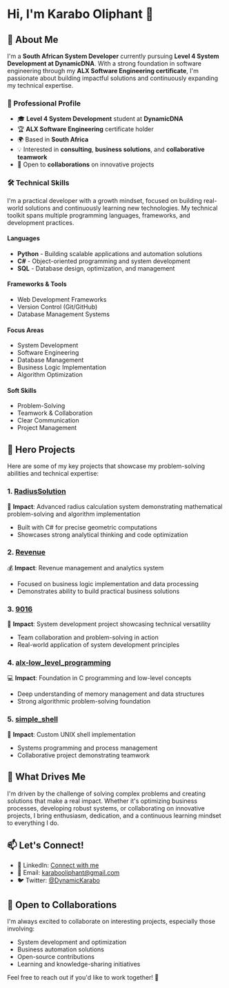 # Hi, I'm Karabo Oliphant 👋
## 🚀 About Me
I'm a **South African System Developer** currently pursuing **Level 4 System Development at DynamicDNA**. With a strong foundation in software engineering through my **ALX Software Engineering certificate**, I'm passionate about building impactful solutions and continuously expanding my technical expertise.

### 💼 Professional Profile
- 🎓 **Level 4 System Development** student at **DynamicDNA**
- 🏆 **ALX Software Engineering** certificate holder
- 🌍 Based in **South Africa**
- 💡 Interested in **consulting**, **business solutions**, and **collaborative teamwork**
- 🤝 Open to **collaborations** on innovative projects

### 🛠️ Technical Skills
I'm a practical developer with a growth mindset, focused on building real-world solutions and continuously learning new technologies. My technical toolkit spans multiple programming languages, frameworks, and development practices.

#### Languages
- **Python** - Building scalable applications and automation solutions
- **C#** - Object-oriented programming and system development
- **SQL** - Database design, optimization, and management

#### Frameworks & Tools
- Web Development Frameworks
- Version Control (Git/GitHub)
- Database Management Systems

#### Focus Areas
- System Development
- Software Engineering
- Database Management
- Business Logic Implementation
- Algorithm Optimization

#### Soft Skills
- Problem-Solving
- Teamwork & Collaboration
- Clear Communication
- Project Management

## 🏅 Hero Projects
Here are some of my key projects that showcase my problem-solving abilities and technical expertise:

### 1. [RadiusSolution](https://github.com/DynamicKarabo/RadiusSolution)
🎯 **Impact**: Advanced radius calculation system demonstrating mathematical problem-solving and algorithm implementation
- Built with C# for precise geometric computations
- Showcases strong analytical thinking and code optimization

### 2. [Revenue](https://github.com/DynamicKarabo/Revenue)
💰 **Impact**: Revenue management and analytics system
- Focused on business logic implementation and data processing
- Demonstrates ability to build practical business solutions

### 3. [9016](https://github.com/DynamicKarabo/9016)
🔧 **Impact**: System development project showcasing technical versatility
- Team collaboration and problem-solving in action
- Real-world application of system development principles

### 4. [alx-low_level_programming](https://github.com/DynamicKarabo/alx-low_level_programming)
💻 **Impact**: Foundation in C programming and low-level concepts
- Deep understanding of memory management and data structures
- Strong algorithmic problem-solving foundation

### 5. [simple_shell](https://github.com/DynamicKarabo/simple_shell)
🐚 **Impact**: Custom UNIX shell implementation
- Systems programming and process management
- Collaborative project demonstrating teamwork

## 🌟 What Drives Me
I'm driven by the challenge of solving complex problems and creating solutions that make a real impact. Whether it's optimizing business processes, developing robust systems, or collaborating on innovative projects, I bring enthusiasm, dedication, and a continuous learning mindset to everything I do.

## 📫 Let's Connect!
- 💼 LinkedIn: [Connect with me](https://www.linkedin.com/in/karabo-oliphant-2b4b17229/)
- 📧 Email: karabooliphant@gmail.com
- 🐦 Twitter: [@DynamicKarabo](https://twitter.com/DynamicKarabo)

## 🤝 Open to Collaborations
I'm always excited to collaborate on interesting projects, especially those involving:
- System development and optimization
- Business automation solutions
- Open-source contributions
- Learning and knowledge-sharing initiatives

Feel free to reach out if you'd like to work together! 🚀
